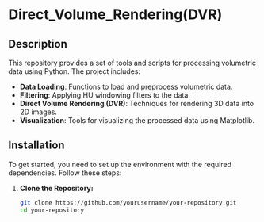 # Direct_Volume_Rendering(DVR)

## Description

This repository provides a set of tools and scripts for processing volumetric data using Python. The project includes:
- **Data Loading**: Functions to load and preprocess volumetric data.
- **Filtering**: Applying HU windowing filters to the data.
- **Direct Volume Rendering (DVR)**: Techniques for rendering 3D data into 2D images.
- **Visualization**: Tools for visualizing the processed data using Matplotlib.

## Installation

To get started, you need to set up the environment with the required dependencies. Follow these steps:

1. **Clone the Repository:**
   ```bash
   git clone https://github.com/yourusername/your-repository.git
   cd your-repository
